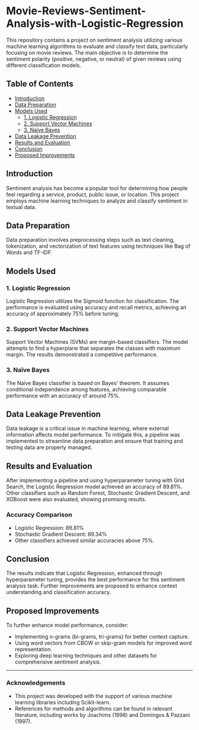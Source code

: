 # Movie-Reviews-Sentiment-Analysis-with-Logistic-Regression


This repository contains a project on sentiment analysis utilizing various machine learning algorithms to evaluate and classify text data, particularly focusing on movie reviews. The main objective is to determine the sentiment polarity (positive, negative, or neutral) of given reviews using different classification models.

## Table of Contents
- [Introduction](#introduction)
- [Data Preparation](#data-preparation)
- [Models Used](#models-used)
  - [1. Logistic Regression](#1-logistic-regression)
  - [2. Support Vector Machines](#2-support-vector-machines)
  - [3. Naïve Bayes](#3-naïve-bayes)
- [Data Leakage Prevention](#data-leakage-prevention)
- [Results and Evaluation](#results-and-evaluation)
- [Conclusion](#conclusion)
- [Proposed Improvements](#proposed-improvements)

## Introduction

Sentiment analysis has become a popular tool for determining how people feel regarding a service, product, public issue, or location. This project employs machine learning techniques to analyze and classify sentiment in textual data.

## Data Preparation

Data preparation involves preprocessing steps such as text cleaning, tokenization, and vectorization of text features using techniques like Bag of Words and TF-IDF.

## Models Used

### 1. Logistic Regression
Logistic Regression utilizes the Sigmoid function for classification. The performance is evaluated using accuracy and recall metrics, achieving an accuracy of approximately 75% before tuning.

### 2. Support Vector Machines
Support Vector Machines (SVMs) are margin-based classifiers. The model attempts to find a hyperplane that separates the classes with maximum margin. The results demonstrated a competitive performance.

### 3. Naïve Bayes
The Naïve Bayes classifier is based on Bayes' theorem. It assumes conditional independence among features, achieving comparable performance with an accuracy of around 75%.

## Data Leakage Prevention

Data leakage is a critical issue in machine learning, where external information affects model performance. To mitigate this, a pipeline was implemented to streamline data preparation and ensure that training and testing data are properly managed.

## Results and Evaluation

After implementing a pipeline and using hyperparameter tuning with Grid Search, the Logistic Regression model achieved an accuracy of 89.81%. Other classifiers such as Random Forest, Stochastic Gradient Descent, and XGBoost were also evaluated, showing promising results.

### Accuracy Comparison
- Logistic Regression: 89.81%
- Stochastic Gradient Descent: 89.34%
- Other classifiers achieved similar accuracies above 75%.

## Conclusion

The results indicate that Logistic Regression, enhanced through hyperparameter tuning, provides the best performance for this sentiment analysis task. Further improvements are proposed to enhance context understanding and classification accuracy.

## Proposed Improvements

To further enhance model performance, consider:
- Implementing n-grams (bi-grams, tri-grams) for better context capture.
- Using word vectors from CBOW or skip-gram models for improved word representation.
- Exploring deep learning techniques and other datasets for comprehensive sentiment analysis.

---

### Acknowledgements
- This project was developed with the support of various machine learning libraries including Scikit-learn.
- References for methods and algorithms can be found in relevant literature, including works by Joachims (1998) and Domingos & Pazzani (1997).

